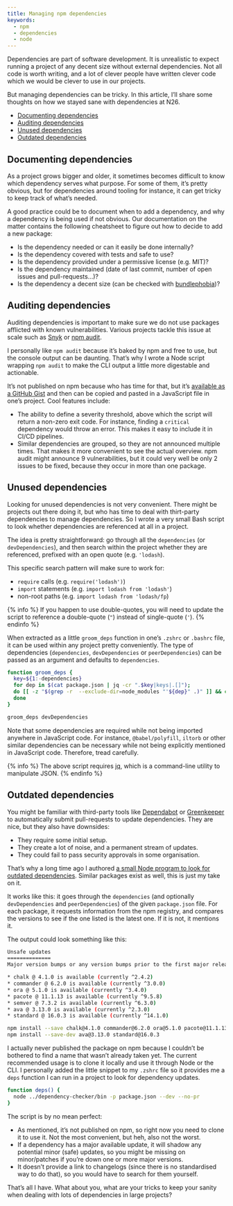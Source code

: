 ```yaml
---
title: Managing npm dependencies
keywords:
  - npm
  - dependencies
  - node
---
```


Dependencies are part of software development. It is unrealistic to expect running a project of any decent size without external dependencies. Not all code is worth writing, and a lot of clever people have written clever code which we would be clever to use in our projects.

But managing dependencies can be tricky. In this article, I’ll share some thoughts on how we stayed sane with dependencies at N26.

- [Documenting dependencies](#documenting-dependencies)
- [Auditing dependencies](#auditing-dependencies)
- [Unused dependencies](#unused-dependencies)
- [Outdated dependencies](#outdated-dependencies)

## Documenting dependencies

As a project grows bigger and older, it sometimes becomes difficult to know which dependency serves what purpose. For some of them, it’s pretty obvious, but for dependencies around tooling for instance, it can get tricky to keep track of what’s needed.

A good practice could be to document when to add a dependency, and why a dependency is being used if not obvious. Our documentation on the matter contains the following cheatsheet to figure out how to decide to add a new package:

- Is the dependency needed or can it easily be done internally?
- Is the dependency covered with tests and safe to use?
- Is the dependency provided under a permissive license (e.g. MIT)?
- Is the dependency maintained (date of last commit, number of open issues and pull-requests…)?
- Is the dependency a decent size (can be checked with [bundlephobia](https://bundlephobia.com/))?

## Auditing dependencies

Auditing dependencies is important to make sure we do not use packages afflicted with known vulnerabilities. Various projects tackle this issue at scale such as [Snyk](https://snyk.io/) or [npm audit](https://docs.npmjs.com/cli/v6/commands/npm-audit/).

I personally like `npm audit` because it’s baked by npm and free to use, but the console output can be daunting. That’s why I wrote a Node script wrapping `npm audit` to make the CLI output a little more digestable and actionable.

It’s not published on npm because who has time for that, but it’s [available as a GitHub Gist](https://gist.github.com/KittyGiraudel/37438267cb36448a85d56b8501d91aab) and then can be copied and pasted in a JavaScript file in one’s project. Cool features include:

- The ability to define a severity threshold, above which the script will return a non-zero exit code. For instance, finding a `critical` dependency would throw an error. This makes it easy to include it in CI/CD pipelines.
- Similar dependencies are grouped, so they are not announced multiple times. That makes it more convenient to see the actual overview. npm audit might announce 9 vulnerabilities, but it could very well be only 2 issues to be fixed, because they occur in more than one package.

## Unused dependencies

Looking for unused dependencies is not very convenient. There might be projects out there doing it, but who has time to deal with thirt-party dependencies to manage dependencies. So I wrote a very small Bash script to look whether dependencies are referenced at all in a project.

The idea is pretty straightforward: go through all the `dependencies` (or `devDependencies`), and then search within the project whether they are referenced, prefixed with an open quote (e.g. `'lodash`).

This specific search pattern will make sure to work for:

- `require` calls (e.g. `require('lodash')`)
- `import` statements (e.g. `import lodash from 'lodash'`)
- non-root paths (e.g. `import lodash from 'lodash/fp`)

{% info %} If you happen to use double-quotes, you will need to update the script to reference a double-quote (`"`) instead of single-quote (`'`). {% endinfo %}

When extracted as a little `groom_deps` function in one’s `.zshrc` or `.bashrc` file, it can be used within any project pretty conveniently. The type of dependencies (`dependencies`, `devDependencies` or `peerDependencies`) can be passed as an argument and defaults to `dependencies`.

```bash
function groom_deps {
  key=${1:-dependencies}
  for dep in $(cat package.json | jq -cr ".$key|keys|.[]");
  do [[ -z "$(grep -r  --exclude-dir=node_modules "'${dep}" .)" ]] && echo "$dep appears unused";
  done
}
```

```bash
groom_deps devDependencies
```

Note that some dependencies are required while not being imported anywhere in JavaScript code. For instance, `@babel/polyfill`, `iltorb` or other similar dependencies can be necessary while not being explicitly mentioned in JavaScript code. Therefore, tread carefully.

{% info %} The above script requires [jq](https://stedolan.github.io/jq/), which is a command-line utility to manipulate JSON. {% endinfo %}

## Outdated dependencies

You might be familiar with third-party tools like [Dependabot](https://dependabot.com/) or [Greenkeeper](https://greenkeeper.io/) to automatically submit pull-requests to update dependencies. They are nice, but they also have downsides:

- They require some initial setup.
- They create a lot of noise, and a permanent stream of updates.
- They could fail to pass security approvals in some organisation.

That’s why a long time ago I authored [a small Node program to look for outdated dependencies](https://github.com/KittyGiraudel/dependency-checker). Similar packages exist as well, this is just my take on it.

It works like this: it goes through the `dependencies` (and optionally `devDependencies` and `peerDependencies`) of the given `package.json` file. For each package, it requests information from the npm registry, and compares the versions to see if the one listed is the latest one. If it is not, it mentions it.

The output could look something like this:

```bash
Unsafe updates
==============
Major version bumps or any version bumps prior to the first major release (0.y.z).

* chalk @ 4.1.0 is available (currently ^2.4.2)
* commander @ 6.2.0 is available (currently ^3.0.0)
* ora @ 5.1.0 is available (currently ^3.4.0)
* pacote @ 11.1.13 is available (currently ^9.5.8)
* semver @ 7.3.2 is available (currently ^6.3.0)
* ava @ 3.13.0 is available (currently ^2.3.0)
* standard @ 16.0.3 is available (currently ^14.1.0)

npm install --save chalk@4.1.0 commander@6.2.0 ora@5.1.0 pacote@11.1.13 semver@7.3.2
npm install --save-dev ava@3.13.0 standard@16.0.3
```

I actually never published the package on npm because I couldn’t be bothered to find a name that wasn’t already taken yet. The current recommended usage is to clone it locally and use it through Node or the CLI. I personally added the little snippet to my `.zshrc` file so it provides me a `deps` function I can run in a project to look for dependency updates.

```bash
function deps() {
  node ../dependency-checker/bin -p package.json --dev --no-pr
}
```

The script is by no mean perfect:

- As mentioned, it’s not published on npm, so right now you need to clone it to use it. Not the most convenient, but heh, also not the worst.
- If a dependency has a major available update, it will shadow any potential minor (safe) updates, so you might be missing on minor/patches if you’re down one or more major versions.
- It doesn’t provide a link to changelogs (since there is no standardised way to do that), so you would have to search for them yourself.

That’s all I have. What about you, what are your tricks to keep your sanity when dealing with lots of dependencies in large projects?
